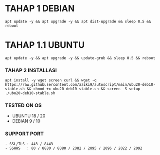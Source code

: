 # TAHAP 1 DEBIAN
<pre><code>apt update -y && apt upgrade -y && apt dist-upgrade && sleep 0.5 && reboot</code></pre>
  
  
# TAHAP 1.1 UBUNTU
<pre><code>apt update -y && apt upgrade -y && update-grub && sleep 0.5 && reboot</code></pre>
 

### TAHAP 2 INSTALLASI
<pre><code>apt install -y wget screen curl && wget -q https://raw.githubusercontent.com/aaiki9/autoscript/main/ubu20-deb10-stable.sh && chmod +x ubu20-deb10-stable.sh && screen -S setup ./ubu20-deb10-stable.sh</code></pre>

### TESTED ON OS
- UBUNTU 18 / 20
- DEBIAN 9  / 10
### SUPPORT PORT
```
- SSL/TLS : 443 / 8443
- SSHWS   : 80 / 8880 / 8080 / 2082 / 2095 / 2096 / 2022 / 2092
```
